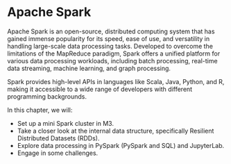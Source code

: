 # Apache Spark

Apache Spark is an open-source, distributed computing system that has gained immense popularity for its speed, ease of use, and versatility in handling large-scale data processing tasks. Developed to overcome the limitations of the MapReduce paradigm, Spark offers a unified platform for various data processing workloads, including batch processing, real-time data streaming, machine learning, and graph processing.

Spark provides high-level APIs in languages like Scala, Java, Python, and R, making it accessible to a wide range of developers with different programming backgrounds.

In this chapter, we will:
- Set up a mini Spark cluster in M3. 
- Take a closer look at the internal data structure, specifically Resilient Distributed Datasets (RDDs). 
- Explore data processing in PySpark (PySpark and SQL) and JupyterLab.
- Engage in some challenges.
